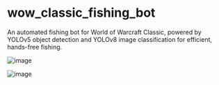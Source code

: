 # wow_classic_fishing_bot
An automated fishing bot for World of Warcraft Classic, powered by YOLOv5 object detection and YOLOv8 image classification for efficient, hands-free fishing.



![image](https://github.com/user-attachments/assets/681e9e74-eb87-4bd4-b87f-0b6be430a874)

![image](https://github.com/user-attachments/assets/9bf97270-3029-43f7-9f68-e09c571f89d1)

